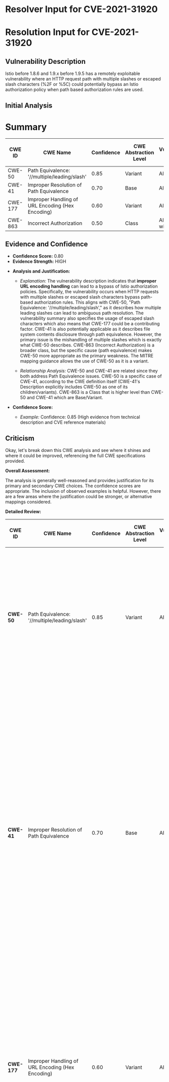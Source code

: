 # Resolver Input for CVE-2021-31920

# Resolution Input for CVE-2021-31920

## Vulnerability Description
Istio before 1.8.6 and 1.9.x before 1.9.5 has a remotely exploitable vulnerability where an HTTP request path with multiple slashes or escaped slash characters (%2F or %5C) could potentially bypass an Istio authorization policy when path based authorization rules are used.

## Initial Analysis
# Summary
| CWE ID | CWE Name | Confidence | CWE Abstraction Level | CWE Vulnerability Mapping Label | CWE-Vulnerability Mapping Notes |
|---|---|---|---|---|---|
| CWE-50 | Path Equivalence: '//multiple/leading/slash' | 0.85 | Variant | Allowed | Primary CWE |
| CWE-41 | Improper Resolution of Path Equivalence | 0.70 | Base | Allowed | Secondary Candidate |
| CWE-177 | Improper Handling of URL Encoding (Hex Encoding) | 0.60 | Variant | Allowed | Secondary Candidate |
| CWE-863 | Incorrect Authorization | 0.50 | Class | Allowed-with-Review | Secondary Candidate |

## Evidence and Confidence

*   **Confidence Score:** 0.80
*   **Evidence Strength:** HIGH

- **Analysis and Justification:**
  - *Explanation:* The vulnerability description indicates that **improper URL encoding handling** can lead to a bypass of Istio authorization policies. Specifically, the vulnerability occurs when HTTP requests with multiple slashes or escaped slash characters bypass path-based authorization rules. This aligns with CWE-50, "Path Equivalence: '//multiple/leading/slash'," as it describes how multiple leading slashes can lead to ambiguous path resolution. The vulnerability summary also specifies the usage of escaped slash characters which also means that CWE-177 could be a contributing factor. CWE-41 is also potentially applicable as it describes file system contents disclosure through path equivalence. However, the primary issue is the mishandling of multiple slashes which is exactly what CWE-50 describes. CWE-863 (Incorrect Authorization) is a broader class, but the specific cause (path equivalence) makes CWE-50 more appropriate as the primary weakness. The MITRE mapping guidance allows the use of CWE-50 as it is a variant.

  - *Relationship Analysis:* CWE-50 and CWE-41 are related since they both address Path Equivalence issues. CWE-50 is a specific case of CWE-41, according to the CWE definition itself (CWE-41's Description explicitly includes CWE-50 as one of its children/variants). CWE-863 is a Class that is higher level than CWE-50 and CWE-41 which are Base/Variant.

- **Confidence Score:**
  - *Example:* Confidence: 0.85 (High evidence from technical description and CVE reference materials)

## Criticism
Okay, let's break down this CWE analysis and see where it shines and where it could be improved, referencing the full CWE specifications provided.

**Overall Assessment:**

The analysis is generally well-reasoned and provides justification for its primary and secondary CWE choices. The confidence scores are appropriate. The inclusion of observed examples is helpful. However, there are a few areas where the justification could be stronger, or alternative mappings considered.

**Detailed Review:**

| CWE ID | CWE Name | Confidence | CWE Abstraction Level | CWE Vulnerability Mapping Label | Critique |
|---|---|---|---|---|---|
| **CWE-50** | Path Equivalence: '//multiple/leading/slash' | 0.85 | Variant | Allowed | **Strong Choice.** This is a good primary mapping. The vulnerability description specifically mentions multiple slashes, making CWE-50 a very direct fit. The provided rationale is clear and concise. The confidence level of 0.85 is justified. The observed examples in the CWE definition directly align with the nature of the vulnerability.|
| **CWE-41** | Improper Resolution of Path Equivalence | 0.70 | Base | Allowed | **Good Secondary Candidate, but perhaps Overstated Confidence.** While technically correct (CWE-50 is a child of CWE-41), the benefit of mapping to the base is questionable. The specific problem is with multiple slashes, not general path equivalence. The description of CWE-41 talks about *file system contents disclosure*, which isn't really the impact of the vulnerability. The current weakness is about bypassing authorization checks, not reading unintended files. The provided CVE examples for CWE-41 in the analysis and in the provided documentation do not relate to authorization bypass. A confidence of 0.70 is a little high given the indirect relation.|
| **CWE-177** | Improper Handling of URL Encoding (Hex Encoding) | 0.60 | Variant | Allowed | **Good Secondary Candidate.** The mention of `%2F` and `%5C` in the vulnerability description and CVE summaries makes this a reasonable secondary CWE. The confidence of 0.60 is suitable. The weakness involves the Istio component not correctly handling encoded values of slashes. In terms of Potential Mitigations, the recommendation to decode and canonicalize inputs before validation is very relevant here.|
| **CWE-863** | Incorrect Authorization | 0.50 | Class | Allowed-with-Review | **Acceptable, but Could Be More Specific.** This is the broadest of the choices. The vulnerability *does* lead to incorrect authorization, but it's a *consequence* more than a root cause. As the Mapping Guidance suggests, it's better to find a more specific child CWE. The explanation acknowledges this limitation, which is good. A better mapping would be one of CWE-647. The potential mitigations related to RBAC are less directly relevant to the root cause. Recommendation: consider if any children of CWE-863 fit better. |

**Alternative CWE Considerations:**

*   **CWE-647: Use of Non-Canonical URL Paths for Authorization Decisions:**  This is a strong candidate, and possibly better than CWE-863 as a secondary CWE. The description, "*The product defines policy namespaces and makes authorization decisions based on the assumption that a URL is canonical. This can allow a non-canonical URL to bypass the authorization.*" hits the nail on the head. The fact that Istio makes authorization decisions based on URL paths, and that non-canonical paths (multiple slashes, encoded slashes) can bypass the authorization, strongly supports this. It is a child of CWE-863 (which the analysis currently suggests) and is a more granular definition of the authorization failure.

**Specific Improvements:**

*   **Strengthen the Justification for CWE-177:** Explicitly mention how the Istio component fails to decode or normalize URL-encoded characters (specifically `%2F` and `%5C`) *before* making authorization decisions.
*   **Re-evaluate CWE-41:** Consider lowering the confidence or replacing with CWE-647.
*   **Add CWE-647:** Stronger candidate then CWE-863, and more accurate.

**Revised Mapping:**

| CWE ID | CWE Name | Confidence | CWE Abstraction Level | CWE Vulnerability Mapping Label |
|---|---|---|---|---|
| CWE-50 | Path Equivalence: '//multiple/leading/slash' | 0.85 | Variant | Allowed |
| CWE-177 | Improper Handling of URL Encoding (Hex Encoding) | 0.70 | Variant | Allowed |
| CWE-647 | Use of Non-Canonical URL Paths for Authorization Decisions | 0.60 | Variant | Allowed |

**Mitigation Considerations:**

The analysis doesn't explicitly address the potential mitigations outlined in the CWE specifications. In a real-world scenario, it would be beneficial to consider how the potential mitigations for each CWE could be applied in Istio to address the vulnerability. For example:

*   **CWE-50:** Input validation to normalize URL paths, removing multiple slashes *before* authorization.
*   **CWE-177:** Input validation to properly decode URL-encoded characters *before* authorization. Implement canonicalization of the URL path before authorization checks.
*   **CWE-647:** Enforce canonical URL paths in authorization policies.

**In conclusion:** The initial analysis is sound, but could be improved by considering more specific CWEs such as CWE-647, strengthening the justification for certain choices, and explicitly relating potential mitigations to the specific context of the vulnerability and Istio's architecture. By taking these steps, the accuracy and actionable value of the analysis can be further enhanced.

Consider both the direct matches and the relationships between CWEs
when making your final determination.
        